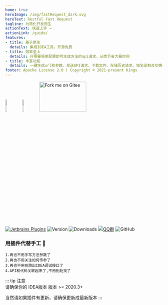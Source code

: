 ```yaml
---
home: true
heroImage: /img/fastRequest_dark.svg
heroText: Restful Fast Request
tagline: 为简化开发而生
actionText: 快速上手 →
actionLink: /guide/
features:
- title: 基于原生
  details: 集成IDEA工具，开源免费
- title: 效率至上
  details: 只需要简单配置即可生成方法的api请求，从而节省大量时间
- title: 丰富功能
  details: 一键生成url和参数、发送API请求、下载文件、存储历史请求、域名定制及切换、字符串生成策略化、自定义参数解析、API转curl等
footer: Apache License 2.0 | Copyright © 2021-present Kings
---
```


<a href="https://www.jetbrains.com"><img src="https://resources.jetbrains.com/storage/products/company/brand/logos/jb_beam.svg" width = "10%" /></a>
<a href="https://www.jetbrains.com/idea"><img src="https://resources.jetbrains.com/storage/products/company/brand/logos/IntelliJ_IDEA_icon.svg" width = "10%" /></a>
<a href='https://gitee.com/kings/fast-request'><img src='https://gitee.com/kings/fast-request/widgets/widget_3.svg' width = "150" height="96" alt='Fork me on Gitee'></img></a>

[![Jetbrains Plugins][plugin-img]][plugin]
![Version](https://img.shields.io/jetbrains/plugin/v/16988?logo=IntelliJ%20IDEA)
![Downloads](https://img.shields.io/jetbrains/plugin/d/16988?color=FE2857)
[![QQ群](https://img.shields.io/badge/chat-QQ群:754131222-46BC99.svg?logo=Tencent%20QQ)](https://qm.qq.com/cgi-bin/qm/qr?k=1OEJ5QST4zoEUv0x0OvOmC3TUfAIZXAO)
![GitHub](https://img.shields.io/github/license/kings1990/fast-request?color=087CFA)

### 用插件代替手工 :100:
```
1.再也不用手写方法参数了
2.再也不用关注如何传参了
3.再也不用在跳出IDEA调试接口了
4.API和代码关联起来了,不用到处找了
```

::: tip 注意  
请确保你的 IDEA版本 版本 >= 2020.3+  

当然请如果插件有更新，请确保更新成最新版本
:::

[plugin]: https://plugins.jetbrains.com/plugin/16988
[plugin-img]: https://img.shields.io/badge/plugin-Restful_Fast_Request-x.svg?logo=IntelliJ%20IDEA